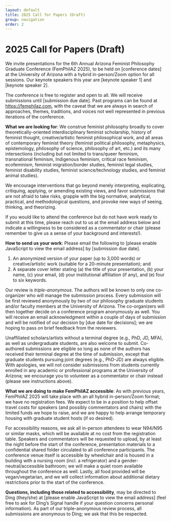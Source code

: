 ```yaml
---
layout: default
title: 2025 Call for Papers (Draft)
group: navigation
order: 2
---
```


# 2025 Call for Papers (Draft)

We invite presentations for the 6th Annual Arizona Feminist Philosophy Graduate Conference (FemPhilAZ 2025), to be held on [conference dates] at the University of Arizona with a hybrid in-person/Zoom option for all sessions. Our keynote speakers this year are [keynote speaker 1] and [keynote speaker 2].

The conference is free to register and open to all. We will receive submissions until [submission due date]. Past programs can be found at <https://femphilaz.com>, with the caveat that we are always in search of approaches, themes, traditions, and voices not well represented in previous iterations of the conference.

**What we are looking for**: We construe feminist philosophy broadly to cover theoretically-oriented interdisciplinary feminist scholarship, history of feminist thought, creative/artistic feminist philosophical work, and all areas of contemporary feminist theory (feminist political philosophy, metaphysics, epistemology, philosophy of science, philosophy of art, etc.) and its many intersections (including but not limited to trans/queer feminism, transnational feminism, Indigenous feminism, critical race feminism, ecofeminism, feminist migration/border studies, feminist legal studies, feminist disability studies, feminist science/technology studies, and feminist animal studies).

We encourage interventions that go beyond merely interpreting, explicating, critiquing, applying, or amending existing views, and favor submissions that are not afraid to take risks, grapple with the big normative, analytical, practical, and methodological questions, and provoke new ways of seeing, thinking, and theorizing.

If you would like to attend the conference but do not have work ready to submit at this time, please reach out to us at the email address below and indicate a willingness to be considered as a commentator or chair (please remember to give us a sense of your background and interests!).

<script language="JavaScript" type="text/javascript">
  var fem = "femphilaz";
  var arr = "@";
  var phil = "gmail";
  var dot = ".";
  var arizona = "com";
  var s = " ";
  document.write("<p><strong>How to send us your work</strong>: Please email the following to" + s + "<a href='" + "mail" + "to:" + fem + arr + phil + dot + arizona + "'>" + fem + arr + phil + dot + arizona + "</a> by [submission due date].</p>");
</script>
<noscript><p><strong>How to send us your work</strong>: Please email the following to [please enable JavaScript to view the email address] by [submission due date].</p></noscript>

1. An anonymized version of your paper (up to 3,000 words) or creative/artistic work (suitable for a 20-minute presentation); and
2. A separate cover letter stating (a) the title of your presentation, (b) your name, (c) your email, (d) your institutional affiliation (if any), and (e) four to six keywords.

Our review is *triple-anonymous*. The authors will be known to only one co-organizer who will manage the submission process. Every submission will be first reviewed anonymously by two of our philosophy graduate students and/or faculty members at the University of Arizona. The co-organizers will then together decide on a conference program anonymously as well. You will receive an email acknowledgment within a couple of days of submission and will be notified of our decision by [due date for decisions]; we are hoping to pass on brief feedback from the reviewers.

Unaffiliated scholars/artists without a terminal degree (e.g., PhD, JD, MFA), as well as undergraduate students, are also welcome to submit. Co-authored submissions are eligible so long as none of the authors has received their terminal degree at the time of submission, except that graduate students pursuing joint degrees (e.g., PhD-JD) are always eligible. With apologies, we will not consider submissions from students currently enrolled in any academic or professional programs at the University of Arizona; we encourage you to volunteer as a commentator or chair instead (please see instructions above).

**What we are doing to make FemPhilAZ accessible**: As with previous years, FemPhilAZ 2025 will take place with an all hybrid in-person/Zoom format; we have no registration fees. We expect to be in a position to help offset travel costs for speakers (and possibly commentators and chairs) with the limited funds we hope to raise, and we are happy to help arrange temporary housing with graduate student hosts (if so desired).

For accessibility reasons, we ask all in-person attendees to wear N94/N95 or similar masks, which will be available at no cost from the registration table. Speakers and commentators will be requested to upload, by at least the night before the start of the conference, presentation materials to a confidential shared folder circulated to all conference participants. The conference venue itself is accessible by wheelchair and is housed in a building with a nursing room (incl. a refrigerator) and a gender-neutral/accessible bathroom; we will make a quiet room available throughout the conference as well. Lastly, all food provided will be vegan/vegetarian, and we will collect information about additional dietary restrictions prior to the start of the conference.

<script language="JavaScript" type="text/javascript">
  var a = "arizona.edu";
  var b = ".";
  var c = "din";
  var d = " ";
  var e = "@";
  document.write("<p><strong>Questions, including those related to accessibility</strong>, may be directed to Ding (they/she) at" + d + "<a href='" + "mail" + "to:" + c + e + a + "'>" + c + e + a + "</a> (feel free to ask for Ding’s Signal handle if your question concerns personal information). As part of our triple-anonymous review process, all submissions are anonymous to Ding; we ask that this be respected.</p>");
</script>
<noscript><p><strong>Questions, including those related to accessibility</strong>, may be directed to Ding (they/she) at [please enable JavaScript to view the email address] (feel free to ask for Ding’s Signal handle if your question concerns personal information). As part of our triple-anonymous review process, all submissions are anonymous to Ding; we ask that this be respected.</p></noscript>